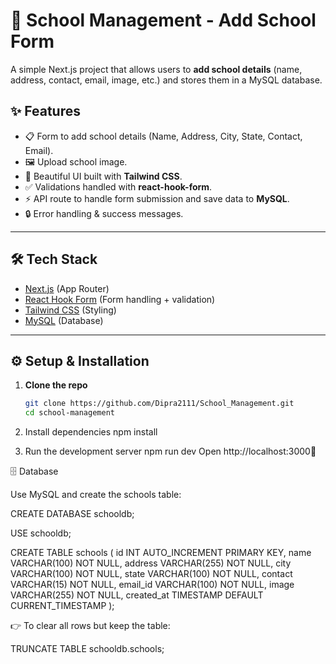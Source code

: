 # 🏫 School Management - Add School Form

A simple Next.js project that allows users to **add school details** (name, address, contact, email, image, etc.) and stores them in a MySQL database.

## ✨ Features
- 📋 Form to add school details (Name, Address, City, State, Contact, Email).
- 🖼️ Upload school image.
- 🎨 Beautiful UI built with **Tailwind CSS**.
- ✅ Validations handled with **react-hook-form**.
- ⚡ API route to handle form submission and save data to **MySQL**.
- 🔒 Error handling & success messages.

---

## 🛠️ Tech Stack
- [Next.js](https://nextjs.org/) (App Router)
- [React Hook Form](https://react-hook-form.com/) (Form handling + validation)
- [Tailwind CSS](https://tailwindcss.com/) (Styling)
- [MySQL](https://www.mysql.com/) (Database)

---


## ⚙️ Setup & Installation

1. **Clone the repo**
   ```bash
   git clone https://github.com/Dipra2111/School_Management.git
   cd school-management
2. Install dependencies
   npm install

3. Run the development server
   npm run dev
   Open http://localhost:3000🎉

🗄️ Database

Use MySQL and create the schools table:

CREATE DATABASE schooldb;

USE schooldb;

CREATE TABLE schools (
  id INT AUTO_INCREMENT PRIMARY KEY,
  name VARCHAR(100) NOT NULL,
  address VARCHAR(255) NOT NULL,
  city VARCHAR(100) NOT NULL,
  state VARCHAR(100) NOT NULL,
  contact VARCHAR(15) NOT NULL,
  email_id VARCHAR(100) NOT NULL,
  image VARCHAR(255) NOT NULL,
  created_at TIMESTAMP DEFAULT CURRENT_TIMESTAMP
);


👉 To clear all rows but keep the table:

TRUNCATE TABLE schooldb.schools;
